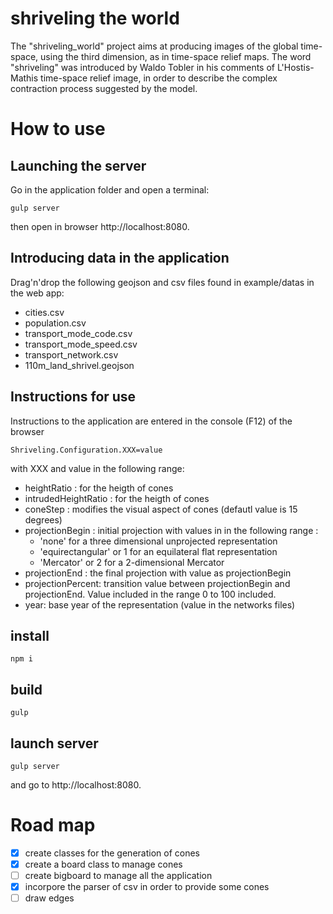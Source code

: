 shriveling the world
=====================

The  "shriveling_world" project aims at producing images of the global time-space, using the third dimension, as in time-space relief maps.
The word "shriveling" was introduced by Waldo Tobler in his comments of L'Hostis-Mathis time-space relief image, in order to describe the complex contraction process suggested by the model.

# How to use

## Launching the server
Go in the application folder and open a terminal:
```
gulp server
```
then open in browser http://localhost:8080. 

## Introducing data in the application


Drag'n'drop the following geojson and csv files found in example/datas in the web app:
- cities.csv
- population.csv
- transport_mode_code.csv
- transport_mode_speed.csv
- transport_network.csv
- 110m_land_shrivel.geojson

## Instructions for use
Instructions to the application are entered in the console (F12) of the browser
```
Shriveling.Configuration.XXX=value
```
with XXX and value in the following range:

- heightRatio : for the heigth of cones
- intrudedHeightRatio : for the heigth of cones
- coneStep :  modifies the visual aspect of cones (defautl value is 15 degrees)
- projectionBegin : initial projection with values in in the following range : 
  - 'none' for a three dimensional unprojected representation
  - 'equirectangular' or 1 for an equilateral flat representation
  - 'Mercator' or 2 for a 2-dimensional Mercator
- projectionEnd : the final projection with value as projectionBegin
- projectionPercent: transition value between projectionBegin and projectionEnd. Value included in the range 0 to 100 included.
- year: base year of the representation (value in the networks files)


## install
```
npm i
```
## build
```
gulp
```
## launch server
```
gulp server
```
and go to http://localhost:8080. 




# Road map
- [X] create classes for the generation of cones
- [X] create a board class to manage cones
- [ ] create bigboard to manage all the application
- [x] incorpore the parser of csv in order to provide some cones
- [ ] draw edges
